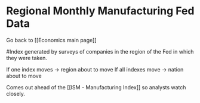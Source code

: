 # Regional Monthly Manufacturing Fed Data

Go back to [[Economics main page]]

#Index generated by surveys of companies in the region of the Fed in which they were taken. 

If one index moves -> region about to move
If all indexes move -> nation about to move

Comes out ahead of the [[ISM - Manufacturing Index]] so analysts watch closely.
